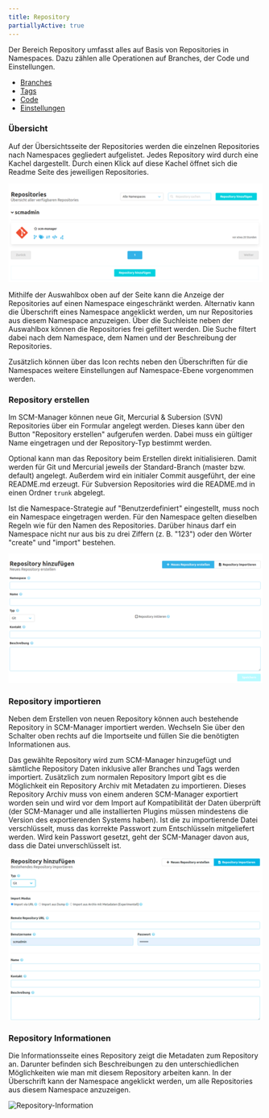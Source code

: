 ```yaml
---
title: Repository
partiallyActive: true
---
```

<!--- AppendLinkContentStart -->
Der Bereich Repository umfasst alles auf Basis von Repositories in Namespaces. Dazu zählen alle Operationen auf Branches, der Code und Einstellungen.

* [Branches](branches/)
* [Tags](tags/)
* [Code](code/)
* [Einstellungen](settings/)
<!--- AppendLinkContentEnd -->

### Übersicht
Auf der Übersichtsseite der Repositories werden die einzelnen Repositories nach Namespaces gegliedert aufgelistet. Jedes Repository wird durch eine Kachel dargestellt. Durch einen Klick auf diese Kachel öffnet sich die Readme Seite des jeweiligen Repositories. 

![Repository Übersicht](assets/repository-overview.png)

Mithilfe der Auswahlbox oben auf der Seite kann die Anzeige der Repositories auf einen Namespace eingeschränkt werden. Alternativ kann die Überschrift eines Namespace angeklickt werden, um nur Repositories aus diesem Namespace anzuzeigen. Über die Suchleiste neben der Auswahlbox können die Repositories frei gefiltert werden. Die Suche filtert dabei nach dem Namespace, dem Namen und der Beschreibung der Repositories.

Zusätzlich können über das Icon rechts neben den Überschriften für die Namespaces weitere Einstellungen auf Namespace-Ebene vorgenommen werden.

### Repository erstellen
Im SCM-Manager können neue Git, Mercurial & Subersion (SVN) Repositories über ein Formular angelegt werden. Dieses kann über den Button "Repository erstellen" aufgerufen werden. Dabei muss ein gültiger Name eingetragen und der Repository-Typ bestimmt werden. 
 
Optional kann man das Repository beim Erstellen direkt initialisieren. Damit werden für Git und Mercurial jeweils der Standard-Branch (master bzw. default) angelegt. Außerdem wird ein initialer Commit ausgeführt, der eine README.md erzeugt. 
Für Subversion Repositories wird die README.md in einen Ordner `trunk` abgelegt.

Ist die Namespace-Strategie auf "Benutzerdefiniert" eingestellt, muss noch ein Namespace eingetragen werden. Für den Namespace gelten dieselben Regeln wie für den Namen des Repositories. Darüber hinaus darf ein Namespace nicht nur aus bis zu drei Ziffern (z. B. "123") oder den Wörter "create" und "import" bestehen. 

![Repository erstellen](assets/create-repository.png)

### Repository importieren
Neben dem Erstellen von neuen Repository können auch bestehende Repository in SCM-Manager importiert werden.
Wechseln Sie über den Schalter oben rechts auf die Importseite und füllen Sie die benötigten Informationen aus.

Das gewählte Repository wird zum SCM-Manager hinzugefügt und sämtliche Repository Daten inklusive aller Branches und Tags werden importiert.
Zusätzlich zum normalen Repository Import gibt es die Möglichkeit ein Repository Archiv mit Metadaten zu importieren. 
Dieses Repository Archiv muss von einem anderen SCM-Manager exportiert worden sein und wird vor dem Import auf
Kompatibilität der Daten überprüft (der SCM-Manager und alle installierten Plugins müssen mindestens die Version des
exportierenden Systems haben).
Ist die zu importierende Datei verschlüsselt, muss das korrekte Passwort zum Entschlüsseln mitgeliefert werden. 
Wird kein Passwort gesetzt, geht der SCM-Manager davon aus, dass die Datei unverschlüsselt ist.

![Repository importieren](assets/import-repository.png)

### Repository Informationen
Die Informationsseite eines Repository zeigt die Metadaten zum Repository an. Darunter befinden sich Beschreibungen zu den unterschiedlichen Möglichkeiten wie man mit diesem Repository arbeiten kann. 
In der Überschrift kann der Namespace angeklickt werden, um alle Repositories aus diesem Namespace anzuzeigen.

![Repository-Information](assets/repository-information.png)
